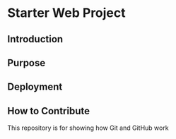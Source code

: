 # Starter Web Project

## Introduction

## Purpose

## Deployment

## How to Contribute

This repository is for showing how Git and GitHub work

